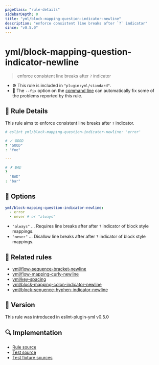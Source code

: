 ```yaml
---
pageClass: "rule-details"
sidebarDepth: 0
title: "yml/block-mapping-question-indicator-newline"
description: "enforce consistent line breaks after `?` indicator"
since: "v0.5.0"
---
```


# yml/block-mapping-question-indicator-newline

> enforce consistent line breaks after `?` indicator

- :gear: This rule is included in `"plugin:yml/standard"`.
- :wrench: The `--fix` option on the [command line](https://eslint.org/docs/user-guide/command-line-interface#fixing-problems) can automatically fix some of the problems reported by this rule.

## :book: Rule Details

This rule aims to enforce consistent line breaks after `?` indicator.

<eslint-code-block fix>

<!-- eslint-skip -->

```yaml
# eslint yml/block-mapping-question-indicator-newline: 'error'

# ✓ GOOD
? "GOOD"
: "foo"

---

# ✗ BAD
?
  "BAD"
: "bar"
```

</eslint-code-block>

## :wrench: Options

```yaml
yml/block-mapping-question-indicator-newline:
  - error
  - never # or "always" 
```

- `"always"` ... Requires line breaks after after `?` indicator of block style mappings.
- `"never"` ... Disallow line breaks after after `?` indicator of block style mappings.

## :couple: Related rules

- [yml/flow-sequence-bracket-newline](./flow-sequence-bracket-newline.md)
- [yml/flow-mapping-curly-newline](./flow-mapping-curly-newline.md)
- [yml/key-spacing](./key-spacing.md)
- [yml/block-mapping-colon-indicator-newline](./block-mapping-colon-indicator-newline.md)
- [yml/block-sequence-hyphen-indicator-newline](./block-sequence-hyphen-indicator-newline.md)

## :rocket: Version

This rule was introduced in eslint-plugin-yml v0.5.0

## :mag: Implementation

- [Rule source](https://github.com/ota-meshi/eslint-plugin-yml/blob/master/src/rules/block-mapping-question-indicator-newline.ts)
- [Test source](https://github.com/ota-meshi/eslint-plugin-yml/blob/master/tests/src/rules/block-mapping-question-indicator-newline.ts)
- [Test fixture sources](https://github.com/ota-meshi/eslint-plugin-yml/tree/master/tests/fixtures/rules/block-mapping-question-indicator-newline)
